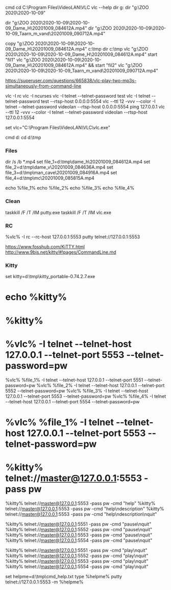 cmd
cd C:\Program Files\VideoLAN\VLC
vlc --help
dir g:
dir "g:\ZOO 2020\2020-10-09"

dir "g:\ZOO 2020\2020-10-09\2020-10-09_Dame_H\20201009_084612A.mp4"
dir "g:\ZOO 2020\2020-10-09\2020-10-09_Taarn_m_vand\20201009_090712A.mp4"

copy "g:\ZOO 2020\2020-10-09\2020-10-09_Dame_H\20201009_084612A.mp4" c:\tmp
dir c:\tmp
vlc "g:\ZOO 2020\2020-10-09\2020-10-09_Dame_H\20201009_084612A.mp4"
start "fil1" vlc "g:\ZOO 2020\2020-10-09\2020-10-09_Dame_H\20201009_084612A.mp4" && start "fil2" vlc "g:\ZOO 2020\2020-10-09\2020-10-09_Taarn_m_vand\20201009_090712A.mp4"


https://superuser.com/questions/665838/vlc-play-two-mp3s-simultaneously-from-command-line

vlc -I rc
vlc -I ncurses
vlc -I telnet --telnet-password test
vlc -I telnet --telnet-password test --rtsp-host 0.0.0.0:5554
vlc --ttl 12 -vvv --color -I telnet --telnet-password videolan --rtsp-host 0.0.0.0:5554
ping 127.0.0.1
vlc --ttl 12 -vvv --color -I telnet --telnet-password videolan --rtsp-host 127.0.0.1:5554





set vlc="C:\Program Files\VideoLAN\VLC\vlc.exe"

cmd
d:
cd d:\tmp

### Files ####
dir /s /b *.mp4
set file_1=d:\tmp\dame_h\20201009_084612A.mp4
set file_2=d:\tmp\dame_v\20201009_084636A.mp4
set file_3=d:\tmp\man_cave\20201009_084916A.mp4
set file_4=d:\tmp\mc\20201009_085815A.mp4

echo %file_1%
echo %file_2%
echo %file_3%
echo %file_4%

### Clean ###
taskkill /F /T /IM putty.exe
taskkill /F /T /IM vlc.exe


### RC ####
%vlc% -I rc --rc-host 127.0.0.1:5553
putty telnet://127.0.0.1:5553  


https://www.fosshub.com/KiTTY.html
http://www.9bis.net/kitty/#!pages/CommandLine.md

### Kitty ###
set kitty=d:\tmp\kitty_portable-0.74.2.7.exe
# echo %kitty%
# %kitty%
# %vlc% -I telnet --telnet-host 127.0.0.1 --telnet-port 5553 --telnet-password=pw
%vlc% %file_1% -I telnet --telnet-host 127.0.0.1 --telnet-port 5551 --telnet-password=pw
%vlc% %file_2% -I telnet --telnet-host 127.0.0.1 --telnet-port 5552 --telnet-password=pw
%vlc% %file_3% -I telnet --telnet-host 127.0.0.1 --telnet-port 5553 --telnet-password=pw
%vlc% %file_4% -I telnet --telnet-host 127.0.0.1 --telnet-port 5554 --telnet-password=pw
# %vlc% %file_1% -I telnet --telnet-host 127.0.0.1 --telnet-port 5553 --telnet-password=pw


# %kitty% telnet://master@127.0.0.1:5553 -pass pw
%kitty% telnet://master@127.0.0.1:5553 -pass pw -cmd "help"
%kitty% telnet://master@127.0.0.1:5553 -pass pw -cmd "help\ndescription"
%kitty% telnet://master@127.0.0.1:5553 -pass pw -cmd "help\ndescription\nquit"

%kitty% telnet://master@127.0.0.1:5551 -pass pw -cmd "pause\nquit"
%kitty% telnet://master@127.0.0.1:5552 -pass pw -cmd "pause\nquit"
%kitty% telnet://master@127.0.0.1:5553 -pass pw -cmd "pause\nquit"
%kitty% telnet://master@127.0.0.1:5554 -pass pw -cmd "pause\nquit"

%kitty% telnet://master@127.0.0.1:5551 -pass pw -cmd "play\nquit"
%kitty% telnet://master@127.0.0.1:5552 -pass pw -cmd "play\nquit"
%kitty% telnet://master@127.0.0.1:5553 -pass pw -cmd "play\nquit"
%kitty% telnet://master@127.0.0.1:5554 -pass pw -cmd "play\nquit"



set helpme=d:\tmp\cmd_help.txt
type %helpme%
putty telnet://127.0.0.1:5553 -m %helpme%



